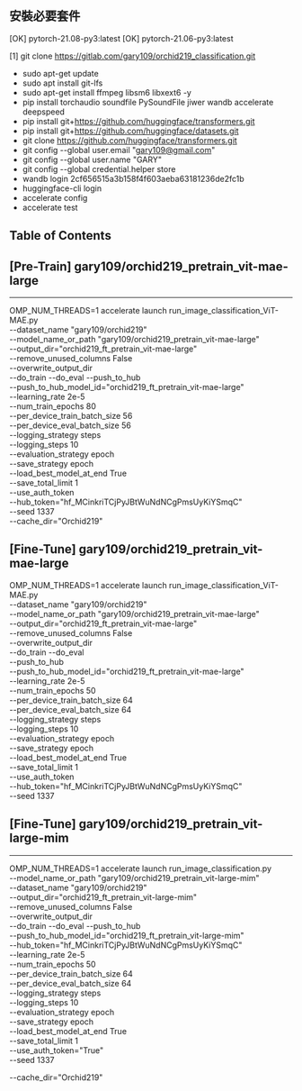 ## 安裝必要套件
[OK] pytorch-21.08-py3:latest
[OK] pytorch-21.06-py3:latest

[1] git clone https://gitlab.com/gary109/orchid219_classification.git

- sudo apt-get update
- sudo apt install git-lfs
- sudo apt-get install ffmpeg libsm6 libxext6  -y
- pip install torchaudio soundfile PySoundFile jiwer wandb accelerate deepspeed
- pip install git+https://github.com/huggingface/transformers.git
- pip install git+https://github.com/huggingface/datasets.git
- git clone https://github.com/huggingface/transformers.git
- git config --global user.email "gary109@gmail.com"
- git config --global user.name "GARY"
- git config --global credential.helper store
- wandb login 2cf656515a3b158f4f603aeba63181236de2fc1b
- huggingface-cli login
- accelerate config
- accelerate test


## Table of Contents


## [Pre-Train] gary109/orchid219_pretrain_vit-mae-large
---
OMP_NUM_THREADS=1 accelerate launch run_image_classification_ViT-MAE.py \
    --dataset_name "gary109/orchid219" \
    --model_name_or_path "gary109/orchid219_pretrain_vit-mae-large" \
    --output_dir="orchid219_ft_pretrain_vit-mae-large" \
    --remove_unused_columns False \
    --overwrite_output_dir \
    --do_train --do_eval --push_to_hub \
    --push_to_hub_model_id="orchid219_ft_pretrain_vit-mae-large" \
    --learning_rate 2e-5 \
    --num_train_epochs 80 \
    --per_device_train_batch_size 56 \
    --per_device_eval_batch_size 56 \
    --logging_strategy steps \
    --logging_steps 10 \
    --evaluation_strategy epoch \
    --save_strategy epoch \
    --load_best_model_at_end True \
    --save_total_limit 1 \
    --use_auth_token \
    --hub_token="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" \
    --seed 1337 \
    --cache_dir="Orchid219"


## [Fine-Tune] gary109/orchid219_pretrain_vit-mae-large
OMP_NUM_THREADS=1 accelerate launch run_image_classification_ViT-MAE.py \
    --dataset_name "gary109/orchid219" \
    --model_name_or_path "gary109/orchid219_pretrain_vit-mae-large" \
    --output_dir="orchid219_ft_pretrain_vit-mae-large" \
    --remove_unused_columns False \
    --overwrite_output_dir \
    --do_train --do_eval \
    --push_to_hub \
    --push_to_hub_model_id="orchid219_ft_pretrain_vit-mae-large" \
    --learning_rate 2e-5 \
    --num_train_epochs 50 \
    --per_device_train_batch_size 64 \
    --per_device_eval_batch_size 64 \
    --logging_strategy steps \
    --logging_steps 10 \
    --evaluation_strategy epoch \
    --save_strategy epoch \
    --load_best_model_at_end True \
    --save_total_limit 1 \
    --use_auth_token \
    --hub_token="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" \
    --seed 1337

## [Fine-Tune] gary109/orchid219_pretrain_vit-large-mim
---
OMP_NUM_THREADS=1 accelerate launch run_image_classification.py \
    --model_name_or_path "gary109/orchid219_pretrain_vit-large-mim" \
    --dataset_name "gary109/orchid219" \
    --output_dir="orchid219_ft_pretrain_vit-large-mim" \
    --remove_unused_columns False \
    --overwrite_output_dir \
    --do_train --do_eval --push_to_hub \
    --push_to_hub_model_id="orchid219_ft_pretrain_vit-large-mim" \
    --hub_token="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" \
    --learning_rate 2e-5 \
    --num_train_epochs 50 \
    --per_device_train_batch_size 64 \
    --per_device_eval_batch_size 64 \
    --logging_strategy steps \
    --logging_steps 10 \
    --evaluation_strategy epoch \
    --save_strategy epoch \
    --load_best_model_at_end True \
    --save_total_limit 1 \
    --use_auth_token="True" \
    --seed 1337
    
    
    
--cache_dir="Orchid219"